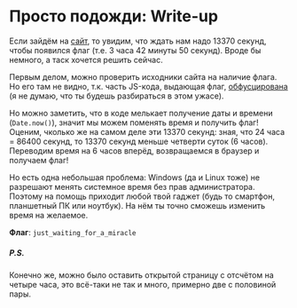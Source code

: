 # Просто подожди: Write-up

Если зайдём на [сайт](https://day9.upml.tech/), то увидим, что ждать нам надо
13370 секунд, чтобы появился флаг (т.е. 3 часа 42 минуты 50 секунд). Вроде бы
немного, а таск хочется решить сейчас.

Первым делом, можно проверить исходники сайта на наличие флага. Но его там не
видно, т.к. часть JS-кода, выдающая флаг, [обфусцирована][obfs] (я не думаю,
что ты будешь разбираться в этом ужасе).

Но можно заметить, что в коде мелькает получение даты и времени (`Date.now()`),
значит мы можем поменять время и получить флаг! Оценим, чколько же на самом
деле эти 13370 секунд: зная, что 24 часа = 86400 секунд, то 13370 секунд меньше
четверти суток (6 часов). Переводим время на 6 часов вперёд, возвращаемся в
браузер и получаем флаг!

Но есть одна небольшая проблема: Windows (да и Linux тоже) не разрешают менять
системное время без прав администратора. Поэтому на помощь приходит любой твой
гаджет (будь то смартфон, планшетный ПК или ноутбук). На нём ты точно сможешь
изменить время на желаемое.

**Флаг**: `just_waiting_for_a_miracle`

##### P.S.
Конечно же, можно было оставить открытой страницу с отсчётом на четыре часа,
это всё-таки не так и много, примерно две с половиной пары.

[obfs]: <https://ru.wikipedia.org/wiki/Обфускация_(программное_обеспечение)>
